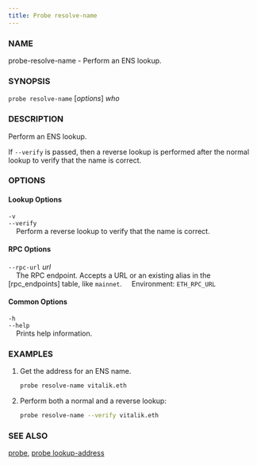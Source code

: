 ```yaml
---
title: Probe resolve-name
---
```


### NAME

probe-resolve-name - Perform an ENS lookup.

### SYNOPSIS

`probe resolve-name` [*options*] *who*

### DESCRIPTION

Perform an ENS lookup.

If `--verify` is passed, then a reverse lookup is performed after the normal lookup to verify that the name is correct.

### OPTIONS

#### Lookup Options

`-v`  
`--verify`  
&nbsp;&nbsp;&nbsp;&nbsp;Perform a reverse lookup to verify that the name is correct.

#### RPC Options

`--rpc-url` *url*  
&nbsp;&nbsp;&nbsp;&nbsp;The RPC endpoint. Accepts a URL or an existing alias in the [rpc_endpoints] table, like `mainnet`.
&nbsp;&nbsp;&nbsp;&nbsp;Environment: `ETH_RPC_URL`

#### Common Options

`-h`  
`--help`  
&nbsp;&nbsp;&nbsp;&nbsp;Prints help information.

### EXAMPLES

1. Get the address for an ENS name.

   ```sh
   probe resolve-name vitalik.eth
   ```

2. Perform both a normal and a reverse lookup:
   ```sh
   probe resolve-name --verify vitalik.eth
   ```

### SEE ALSO

[probe](./probe.md), [probe lookup-address](./probe-lookup-address.md)
